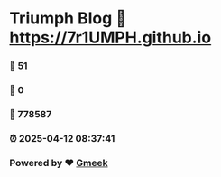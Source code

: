 # Triumph Blog :link: https://7r1UMPH.github.io 
### :page_facing_up: [51](https://7r1UMPH.github.io/tag.html) 
### :speech_balloon: 0 
### :hibiscus: 778587 
### :alarm_clock: 2025-04-12 08:37:41 
### Powered by :heart: [Gmeek](https://github.com/Meekdai/Gmeek)
